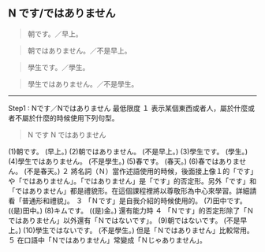 ## N です/ではありません
 
 
>朝です。／早上。

>朝ではありません。／不是早上。

>學生です。／學生。

>學生ではありません。／不是學生。

---

Step1 : Nです／Nではありません
最低限度
１  表示某個東西或者人，屬於什麼或者不屬於什麼的時候使用下列句型。
 
>N です
> N ではありません
 
(1)朝です。
(早上。)
(2)朝ではありません。
(不是早上。)
(3)學生です。
(學生。)
(4)學生ではありません。
(不是學生。)
(5)春です。
(春天。)
(6)春ではありません。
(不是春天。)
２  將名詞（Ｎ）當作述語使用的時候，後面接上像１的「です」や「ではありません」。「ではありません」是「です」的否定形。另外「です」和「ではありません」都是禮貌形。在這個課程裡將以尊敬形為中心來學習。詳細請看「普通形和禮貌」。
３  「Ｎです」是自我介紹的時候使用的。
(7)田中です。
((是)田中。)
(8)キムです。
((是)金。)
還有能力時
４  「Ｎです」的否定形除了「Ｎではありません」以外還有「Ｎではないです」。
(9)朝ではないです。
(不是早上。)
(10)學生ではないです。
(不是學生。)
但是「Ｎではありません」比較常用。
５  在口語中「Ｎではありません」常變成「Ｎじゃありません」。
